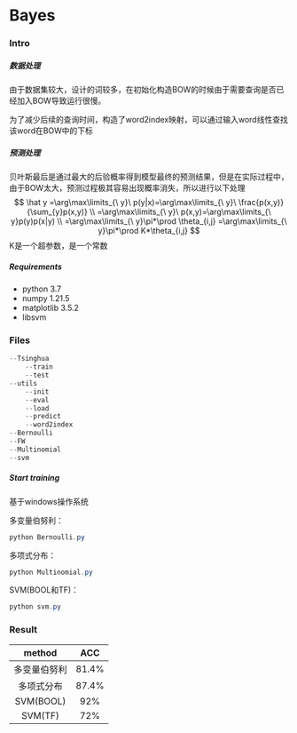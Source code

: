 # Bayes

### Intro

##### 数据处理

由于数据集较大，设计的词较多，在初始化构造BOW的时候由于需要查询是否已经加入BOW导致运行很慢。

为了减少后续的查询时间，构造了word2index映射，可以通过输入word线性查找该word在BOW中的下标

##### 预测处理

贝叶斯最后是通过最大的后验概率得到模型最终的预测结果，但是在实际过程中，由于BOW太大，预测过程极其容易出现概率消失，所以进行以下处理
$$
\hat y =\arg\max\limits_{\ y}\ p(y|x)=\arg\max\limits_{\ y}\ \frac{p(x,y)}{\sum_{y}p(x,y)} \\
=\arg\max\limits_{\ y}\ p(x,y)=\arg\max\limits_{\ y}p(y)p(x|y) \\
=\arg\max\limits_{\ y}\pi*\prod \theta_{i,j}
=\arg\max\limits_{\ y}\pi*\prod K*\theta_{i,j}
$$
K是一个超参数，是一个常数

##### Requirements

* python 3.7
* numpy 1.21.5
* matplotlib 3.5.2
* libsvm

### Files

```java
--Tsinghua
    --train
    --test
--utils
    --init
    --eval
    --load
    --predict
    --word2index
--Bernoulli
--FW
--Multinomial
--svm
```

##### Start training

基于windows操作系统

多变量伯努利：

```powershell
python Bernoulli.py
```

多项式分布：

```powershell
python Multinomial.py
```

SVM(BOOL和TF)：

```powershell
python svm.py
```



### Result

|    method    |  ACC  |
| :----------: | :---: |
| 多变量伯努利 | 81.4% |
|  多项式分布  | 87.4% |
|  SVM(BOOL)   |  92%  |
|   SVM(TF)    |  72%  |

